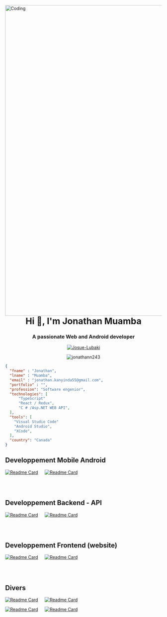 <img align="right" alt="Coding" width="1000" src="https://1.bp.blogspot.com/-7A4WynwLsMw/XbBpCXG8fHI/AAAAAAAAMt4/uOa1bpLskYgrwGbllhSu2SDj_Mig8SXJQCLcBGAsYHQ/s1600/2000_600px.gif">
<br>
<h1 align="center">Hi 👋, I'm Jonathan Muamba</h1>
<h3 align="center">A passionate Web  and Android developer</h3>



<p align="center">
<a href="https://wakatime.com/@020278ff-8c14-4ca6-92d3-7730ea5f4dd7" target="_blank"><img src="https://wakatime.com/badge/user/020278ff-8c14-4ca6-92d3-7730ea5f4dd7.svg" alt="Josue-Lubaki" /></a> <br />
	</p>
<p align="center"><img src="https://komarev.com/ghpvc/?username=jonathann243&label=Profile%20views&color=0e75b6&style=flat" alt="jonathann243" /></p>




```json
{
  "fname" : "Jonathan",
  "lname" : "Muamba",
  "email" : "jonathan.kanyinda55@gmail.com",
  "portfolio" : "",
  "profession": "Software engenior",
  "technologies": [
	  "TypeScript"
	  "React / Redux",
	  "C # /Asp.NET WEB API",
  ],
  "tools": [
	"Visual Studio Code"
	"Android Studio",
	"XCode",
  ],
  "country": "Canada"
}
```
 






<!--  REPARTITION -->

## Developpement Mobile Android


<p>
	
 [![Readme Card](https://github-readme-stats.vercel.app/api/pin/?username=jonathann243&repo=sapp&theme=ayu-mirage)](https://github.com/jonathann243/SAAP) 
 &emsp; [![Readme Card](https://github-readme-stats.vercel.app/api/pin/?username=jonathann243&repo=EPharma&theme=ayu-mirage)](https://github.com/jonathann243/EPharma)
</p>


<br>
<br>

## Developpement Backend - API
<p> 

 [![Readme Card](https://github-readme-stats.vercel.app/api/pin/?username=jonathann243&repo=FishAppBackend&theme=ayu-mirage)](https://github.com/jonathann243/FishAppBackend) &emsp; [![Readme Card](https://github-readme-stats.vercel.app/api/pin/?username=jonathann243&repo=Springulart-back&theme=ayu-mirage)](https://github.com/jonathann243/springulart-back)
 
</p>

<br>
<br>

## Developpement Frontend (website)
<p> 
 
[![Readme Card](https://github-readme-stats.vercel.app/api/pin/?username=jonathann243&repo=angulart&theme=ayu-mirage)](https://github.com/jonathann243/pacManYellow) &emsp; [![Readme Card](https://github-readme-stats.vercel.app/api/pin/?username=jonathann243&repo=angulart&theme=ayu-mirage)](https://github.com/jonathann243/angulart)
 
</p>
<br>
<br>

## Divers
<p>
	
[![Readme Card](https://github-readme-stats.vercel.app/api/pin/?username=jonathann243&repo=awesome-interview&theme=ayu-mirage)](https://github.com/jonathann243/awesome-interview) &emsp; [![Readme Card](https://github-readme-stats.vercel.app/api/pin/?username=jonathann243&repo=UI-Design-Windows-Forms&theme=ayu-mirage)](https://github.com/jonathann243/UI-Design-Windows-Forms) 
</p>



<p>
	
[![Readme Card](https://github-readme-stats.vercel.app/api/pin/?username=jonathann243&repo=YoChat-Client&theme=ayu-mirage)](https://github.com/jonathann243/YoChat-Client) &emsp; [![Readme Card](https://github-readme-stats.vercel.app/api/pin/?username=jonathann243&repo=YoChat-server&theme=ayu-mirage)](https://github.com/jonathann243/YoChat-server)
</p>
